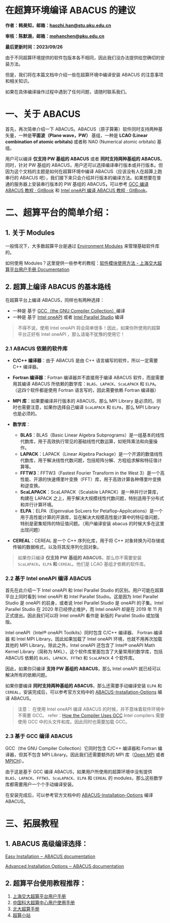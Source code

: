 # 在超算环境编译 ABACUS 的建议

<strong>作者：韩昊知，邮箱：haozhi.han@stu.pku.edu.cn</strong>

<strong>审核：陈默涵，邮箱：mohanchen@pku.edu.cn</strong>

<strong>最后更新时间：2023/09/26</strong>

由于不同超算环境提供的软件包版本各不相同，因此我们没办法提供给您确切的安装方法。

但是，我们将在本篇文档中介绍一些在超算环境中编译安装 ABACUS 的注意事项和相关知识。

如果在具体编译操作过程中遇到了任何问题，请随时联系我们。

# 一、关于 ABACUS

首先，再次简单介绍一下 ABACUS。ABACUS（原子算筹）软件同时支持两种基矢量，一种是<strong>平面波（Plane wave，PW） </strong>基组，一种是 <strong>LCAO (Linear combination of atomic orbitals) </strong>或者称 NAO (Numerical atomic orbitals) 基组。

用户可以编译 <strong>仅支持 PW 基组的 ABACUS</strong> 或者 <strong>同时支持两种基组的 ABACUS</strong>。同时，针对 PW 基组的 ABACUS，用户还可以选择编译串行版本或并行版本。但因为这个文档的主题是如何在超算环境中编译 ABACUS（应该没有人在超算上跑串行的 ABACUS 吧），我们接下来只会介绍并行版本的编译方法。如果想要在普通的服务器上安装串行版本的 PW 基组的 ABACUS<strong>，</strong>可以参考 [GCC 编译 ABACUS 教程 · GitBook](https://mcresearch.gitee.io/abacus-user-guide/abacus-gcc.html) 和 [Intel oneAPI 编译 ABACUS 教程 · GitBook](https://mcresearch.gitee.io/abacus-user-guide/abacus-intel.html)。

# 二、超算平台的简单介绍：

## 1. 关于 Modules

一般情况下，大多数超算平台是通过 [Environment Modules](https://modules.sourceforge.net/) 来管理基础软件库的。

如何使用 Modules？这里提供一些参考的教程：[软件模块使用方法 - 上海交大超算平台用户手册 Documentation](https://docs.hpc.sjtu.edu.cn/app/module.html)

## 2. 超算上编译 ABACUS 的基本路线

在超算平台上编译 ABACUS，同样也有两种选择：

- 一种是 基于 [GCC（the GNU Compiler Collection）](https://gcc.gnu.org/)编译
- 一种是 基于 [Intel oneAPI](https://www.intel.com/content/www/us/en/developer/tools/oneapi/toolkits.html#gs.5x6evn) 或者 [Intel Parallel Studio](https://www.intel.cn/content/www/cn/zh/developer/articles/release-notes/intel-parallel-studio-xe-release-notes-and-new-features.html) 编译

> 不得不说，使用 Intel oneAPI 将会简单很多！因此，如果你所使用的超算平台正好有 Intel oneAPI ，那么请毫不犹豫的使用它！

### 2.1 ABACUS 依赖的软件库

- <strong>C/C++ 编译器</strong>：由于 ABACUS 是由 C++ 语言编写的软件，所以一定需要 C++ 编译器。
- <strong>Fortran 编译器</strong>：Fortran 编译器并不直接用于编译 ABACUS 软件，而是需要用其编译 ABACUS 所依赖的数学库：`BLAS`、`LAPACK`、`ScaLAPACK` 和 `ELPA`。（这四个软件都是使用 Fortran 语言写的，因此需要依赖 Fortran 编译器）
- <strong>MPI 库</strong>：如果要编译并行版本的 ABACUS，那么 MPI Library 是必须的。同时也需要注意，如果你选择自己编译 `ScaLAPACK` 和 `ELPA`，那么 MPI Library 也是必须的。
- <strong>数学库</strong>：

  - <strong>BLAS</strong>：BLAS（Basic Linear Algebra Subprograms）是一组基本的线性代数库，用于高效执行常见的基础线性代数运算，如矩阵乘法和向量操作。
  - <strong>LAPACK</strong>：LAPACK（Linear Algebra Package）是一个开源的数值线性代数库，用于解决线性代数问题，包括矩阵分解、方程组求解和特征值计算等。
  - <strong>FFTW3</strong>：FFTW3（Fastest Fourier Transform in the West 3）是一个高性能、开源的快速傅里叶变换（FFT）库，用于高效计算各种傅里叶变换和逆变换。
  - <strong>ScaLAPACK</strong>：ScaLAPACK（Scalable LAPACK）是一种并行计算库，构建在 LAPACK 之上，用于解决大规模线性代数问题，特别适用于分布式和并行计算环境。
  - <strong>ELPA</strong>：ELPA（Eigenvalue SoLvers for Petaflop-Applications）是一个用于高性能计算的开源库，旨在解决大规模高性能计算中的特征值问题，特别是密集矩阵的特征值问题。（用户编译安装 abacus 的时候大多在这里出现问题）
- <strong>CEREAL</strong>：CEREAL 是一个 C++ 序列化库，用于将 C++ 对象转换为可存储或传输的数据格式，以及将其反序列化回对象。

> 如果你只编译 <strong>仅支持 PW 基组的 ABACUS</strong>，那么你不需要安装 `ScaLAPACK`<strong>、</strong>`ELPA`<strong> 和 </strong>`CEREAL`。他们是 LCAO 基组才依赖的软件库。

### 2.2 基于 Intel oneAPI  编译 ABACUS

首先在此介绍一下 Intel oneAPI 和 Intel Parallel Studio 的区别。用户可能在超算平台上同时看到 Intel oneAPI 和 Intel Parallel Studio。这是因为 Intel Parallel Studio 是 oneAPI 的前身，或者说 Intel Parallel Studio 是 oneAPI 的子集。Intel Parallel Studio 在 2020 年已经停止维护，而 Intel oneAPI 却是在 2019 年 11 月正式提出。因此我们可以将 Intel oneAPI 看作是 新版的 Parallel Studio 或加强版。

Intel oneAPI（Intel® oneAPI Toolkits）同时包含 C/C++ 编译器、 Fortran 编译器 和 Intel MPI Library。因此如果加载了 Intel oneAPI 环境，也就不用再次加载其他的 MPI Library。除此之外，Intel oneAPI 还包含了 Intel® oneAPI Math Kernel Library（简称为 MKL），这个软件库里面包含了大量常用的数学库，包括 ABACUS 依赖的 `BLAS`、`LAPACK`、`FFTW3` 和 `ScaLAPACK` 4 个软件库。

因此，如果你只编译 <strong>支持 PW 基组的 ABACUS</strong>，那么 Intel oneAPI 就已经可以解决所有的依赖问题。

如果你要编译 <strong>同时支持两种基组的 ABACUS</strong>，那么还需要手动编译安装 `ELPA` 和 `CEREAL`，安装完成后，可以参考官方文档中的 [ABACUS-Installation-Options](https://abacus.deepmodeling.com/en/latest/advanced/install.html) 编译 ABACUS。

> 注意：
> 在使用 Intel oneAPI 编译 ABACUS 的时候，并不意味着软件环境中不需要 GCC。
> refer：[How the Compiler Uses GCC](https://www.intel.com/content/www/us/en/docs/cpp-compiler/developer-guide-reference/2021-8/gcc-compatibility-and-interoperability.html#gcc-compatibility-and-interoperability_GUID-52CB6FE0-83DA-4028-9EF4-0DFAF1652736)
> Intel compilers 需要使用 GCC 中的头文件和库。因此同时也需要加载 GCC。

### 2.3 基于 GCC 编译 ABACUS

GCC（the GNU Compiler Collection）它同时包含 C/C++ 编译器和 Fortran 编译器，但其不包含 MPI Library。因此我们还需要额外的 MPI 库（[Open MPI](https://www.open-mpi.org/) 或者 [MPICH](https://www.mpich.org/)）。

由于这是基于 GCC 编译 ABACUS，如果用户所使用的超算环境中没有提供 `BLAS`、`LAPACK`、`FFTW3`、`ScaLAPACK`、`ELPA` 和 `CEREAL` 的 modules，那么这些数学库都需要用户一个个手动编译安装。

在安装完成后，可以参考官方文档中的 [ABACUS-Installation-Options](https://abacus.deepmodeling.com/en/latest/advanced/install.html) 编译 ABACUS。

# 三、拓展教程

## 1. ABACUS 高级编译选择：

[Easy Installation ‒ ABACUS documentation](http://abacus.deepmodeling.com/en/latest/quick_start/easy_install.html#easy-installation)

[Advanced Installation Options ‒ ABACUS documentation](https://abacus.deepmodeling.com/en/latest/advanced/install.html)

## 2. 超算平台使用教程推荐：

1. [上海交大超算平台用户手册](https://docs.hpc.sjtu.edu.cn/)
2. [中国科大超算中心用户使用手册](https://scc.ustc.edu.cn/zlsc/user_doc/html/index.html)
3. [北大超算手册](https://hpc.pku.edu.cn/_book/)
4. [超算小站](https://nscc.mrzhenggang.com/)
